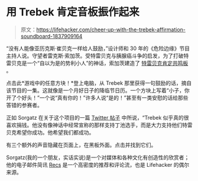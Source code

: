 # 用 Trebek 肯定音板振作起来

> 原文：<https://lifehacker.com/cheer-up-with-the-trebek-affirmation-soundboard-1837909164>

“没有人能像亚历克斯·崔贝克一样给人鼓励，”设计师和 30 年的《危险边缘》节目主持人说。守望者雷克斯·索加茨。受特雷贝克与胰腺癌斗争的启发，为了打破特雷贝克是一个“自以为是的势利小人”的神话，索加茨建造了 [特雷贝克肯定共鸣板](http://trebek-affirmations.com/) 。



点击此*游戏中的任意方块！*登上电脑，从 Trebek 那里获得一句鼓励的话，摘自该节目的一集。这就像是一个月好日子的降临节日历。一个方块上写着“小子，你开了个好头！”一个说“真有你的！”许多人说“是的！”甚至有一类安慰的话给那些答错的参赛者。

正如 Sorgatz 在关于这个项目的一篇 [Twitter 帖子](https://twitter.com/fimoculous/status/1168920990610591748) 中所说，“Trebek 似乎真的很喜欢捐钱。他没有像神话中经常宣称的那样支持丁池选手，而是大力支持他们特雷贝克希望你成功。他希望我们都成功。

有三个额外的声音隐藏在页面上，在黑板外面。点击并找到它们。

Sorgatz(我的一个朋友，实话实说)是一个对媒体和各种文化有创造性的欣赏者；他的电子邮件简讯 [Recs](http://fimoculous.com/recs/) 是一个高密度的推荐和评论流，也是 Lifehacker 的偶尔来源。